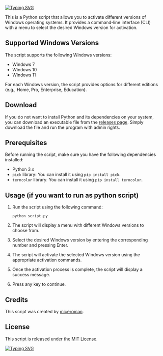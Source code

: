 [![Typing SVG](https://readme-typing-svg.demolab.com?font=Fira+Code&size=30&pause=1000&color=FF9D2B&width=900&lines=Windows+Activator)](https://git.io/typing-svg)

This is a Python script that allows you to activate different versions of Windows operating systems. It provides a command-line interface (CLI) with a menu to select the desired Windows version for activation.

## Supported Windows Versions

The script supports the following Windows versions:

- Windows 7
- Windows 10
- Windows 11

For each Windows version, the script provides options for different editions (e.g., Home, Pro, Enterprise, Education).

## Download
If you do not want to install Python and its dependencies on your system, you can download an executable file from the [releases page](https://github.com/miceroman/windact/releases). Simply download the file and run the program with admin rights.

## Prerequisites

Before running the script, make sure you have the following dependencies installed:

- Python 3.x
- `pick` library: You can install it using `pip install pick`.
- `termcolor` library: You can install it using `pip install termcolor`.

## Usage (if you want to run as python script)

1. Run the script using the following command:

   ```
   python script.py
   ```

2. The script will display a menu with different Windows versions to choose from.

3. Select the desired Windows version by entering the corresponding number and pressing Enter.

4. The script will activate the selected Windows version using the appropriate activation commands.

5. Once the activation process is complete, the script will display a success message.

6. Press any key to continue.


## Credits

This script was created by [miceroman](https://github.com/miceroman).

## License

This script is released under the [MIT License](https://opensource.org/licenses/MIT).

[![Typing SVG](https://readme-typing-svg.demolab.com?font=Fira+Code&pause=1000&color=FFE809&width=300&lines=pls+star+%E2%AD%90)](https://git.io/typing-svg)
